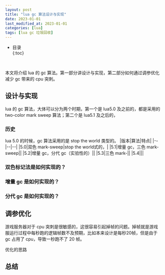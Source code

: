 ```yaml
---
layout: post
title: "lua gc 算法设计与实现"
date: 2023-01-01
last_modified_at: 2023-01-01
categories: [lua]
tags: [lua gc 垃圾回收]
---
```


* 目录  
{:toc}
<br/>  


本文将介绍 lua 的 gc 算法。第一部分讲设计与实现，第二部分如何通过调参优化减少 gc 带来的 cpu 突刺。  

## 设计与实现
lua 的 gc 算法，大体可以分为两个时期，第一个是 lua5.0 及之前的，都是采用的 two-color mark sweep 算法；第二个是 lua5.1 及之后的，

### 历史
lua 5.0 的时候，gc 算法采用的是 stop the world 类型的。
|版本|算法|特点|
|--|--|--|
|5.0|双色 mark-sweep|stop the world式的，|
|5.1|增量 gc，三色 mark-sweep||
|5.2|增量 gc，分代 gc（实验性的）||
|5.3|三色 mark-||
|5.4|||

### 双色标记法是如何实现的？

### 增量 gc 是如何实现的？

### 分代 gc 是如何实现的？



## 调参优化
游戏服务器对于 cpu 突刺是很敏感的，这很容易引起掉帧的问题。掉帧就是游戏服运行过程中每秒跑的逻辑帧数不及预期，比如本来设计是每秒20帧，但是由于 gc 占用了 cpu，导致一秒跑不了 20 帧。  

优化的思路

## 总结



